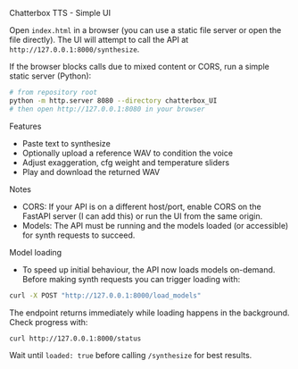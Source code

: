 Chatterbox TTS - Simple UI

Open `index.html` in a browser (you can use a static file server or open the file directly). The UI will attempt to call the API at `http://127.0.0.1:8000/synthesize`.

If the browser blocks calls due to mixed content or CORS, run a simple static server (Python):

```bash
# from repository root
python -m http.server 8080 --directory chatterbox_UI
# then open http://127.0.0.1:8080 in your browser
```

Features
- Paste text to synthesize
- Optionally upload a reference WAV to condition the voice
- Adjust exaggeration, cfg weight and temperature sliders
- Play and download the returned WAV

Notes
- CORS: If your API is on a different host/port, enable CORS on the FastAPI server (I can add this) or run the UI from the same origin.
- Models: The API must be running and the models loaded (or accessible) for synth requests to succeed.
 
Model loading
- To speed up initial behaviour, the API now loads models on-demand. Before making synth requests you can trigger loading with:

```bash
curl -X POST "http://127.0.0.1:8000/load_models"
```

The endpoint returns immediately while loading happens in the background. Check progress with:

```bash
curl http://127.0.0.1:8000/status
```

Wait until `loaded: true` before calling `/synthesize` for best results.

